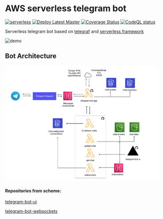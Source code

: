 # AWS serverless telegram bot 
[![serverless](http://public.serverless.com/badges/v3.svg)](http://www.serverless.com)
[![Deploy Latest Master](https://github.com/EugeneDraitsev/telegram-bot-app/workflows/Deploy%20Latest%20Master/badge.svg)](https://github.com/EugeneDraitsev/telegram-bot-app/actions/workflows/deploy.yml)
[![Coverage Status](https://coveralls.io/repos/github/EugeneDraitsev/telegram-bot-app/badge.svg?branch=master&service=github&kill_cache=1)](https://coveralls.io/github/EugeneDraitsev/telegram-bot-app?branch=master)
[![CodeQL status](https://github.com/EugeneDraitsev/telegram-bot-app/actions/workflows/codeql.yml/badge.svg?branch=master&event=push)](https://github.com/EugeneDraitsev/telegram-bot-app/actions/workflows/codeql.yml)

Serverless telegram bot based on [telegraf](https://github.com/telegraf/telegraf) and [serverless framework](https://github.com/serverless/serverless)

![demo](.github/cat.jpg)


## Bot Architecture
![architecture](.github/architecture.png)

#### Repositories from scheme:

[telegram-bot-ui](https://github.com/EugeneDraitsev/telegram-bot-ui)

[telegram-bot-websockets](https://github.com/EugeneDraitsev/telegram-bot-websockets)


